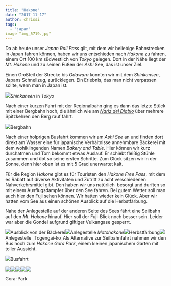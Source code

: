 ```yaml
---
title: "Hakone"
date: "2017-11-17"
author: chrissi
tags: 
  - "japan"
image "img_5719.jpg"
---
```


Da ab heute unser _Japan Rail Pass_ gilt, mit dem wir beliebige Bahnstrecken in Japan fahren können, haben wir uns entschieden nach _Hakone_ zu fahren, einem Ort 100 km südwestlich von _Tokyo_ gelegen. Dort in der Nähe liegt der _Mt. Hakone_ und zu seinen Füßen der _Ashi_ See, das ist unser Ziel.

Einen Großteil der Strecke bis _Odawara_ konnten wir mit dem _Shinkansen_, Japans Schnellzug, zurücklegen. Ein Erlebnis, das man nicht verpassen sollte, wenn man in Japan ist.

![](images/img_5801.jpg)_Shinkansen_ in _Tokyo_

Nach einer kurzen Fahrt mit der Regionalbahn ging es dann das letzte Stück mit einer Bergbahn hoch, die ähnlich wie am _[Nariz del Diablo](https://hafenstrand.wordpress.com/2014/07/18/nariz-del-diablo/)_ über mehrere Spitzkehren den Berg rauf fährt.

![](images/img_3148.jpg)Bergbahn

Nach einer holprigen Busfahrt kommen wir am _Ashi_ _See_ an und finden dort direkt am Wasser eine für japanische Verhältnisse annehmbare Bäckerei mit dem wohlklingenden Namen _Bakery and Table._ Hier können wir kurz durchatmen und Tom bekommt etwas Auslauf. Er schiebt fleißig Stühle zusammen und übt so seine ersten Schritte. Zum Glück sitzen wir in der Sonne, denn hier oben ist es mit 5 Grad unerwartet kalt.

Für die Region _Hakone_ gibt es für Touristen den _Hakone Free Pass_, mit dem es Rabatt auf diverse Aktivitäten und Zutritt zu acht verschiedenen Nahverkehrsmittel gibt. Den haben wir uns natürlich  besorgt und durften so mit einem Ausflugsdampfer über den See fahren. Bei gutem Wetter soll man auch hier den Fuji sehen können. Wir hatten wieder kein Glück. Aber wir hatten vom See aus einen schönen Ausblick auf die Herbstfärbung.

Nahe der Anlegestelle auf der anderen Seite des Sees fährt eine Seilbahn auf den _Mt. Hakone_ hinauf. Hier soll der Fuji-Blick noch besser sein. Leider war aber die Gondel aufgrund giftiger Vulkangase gesperrt.

![](images/img_5653.jpg)Ausblick von der Bäckerei![](images/img_5655.jpg)Anlegestelle _Motohakone_![](images/img_5683.jpg)Herbstfärbung![](images/img_5700.jpg)Anlegestelle _Togengai-ko_Als Alternative zur Seilbahnfahrt nahmen wir den Bus hoch zum _Hakone Gora Park_, einem kleinen japanischem Garten mit toller Aussicht.

![](images/img_5705.jpg)Busfahrt

![](images/img_5720.jpg)![](images/img_5719.jpg)![](images/img_2222.jpg)![](images/img_2226.jpg)![](images/img_5727-1.jpg)

Gora-Park

